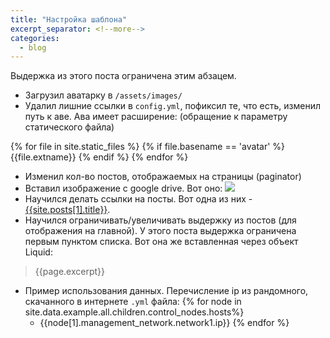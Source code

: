 ```yaml
---
title: "Настройка шаблона"
excerpt_separator: <!--more-->
categories:
  - blog
---
```


Выдержка из этого поста ограничена этим абзацем.
<!--more-->

* Загрузил аватарку в `/assets/images/`
* Удалил лишние ссылки в `config.yml`, пофиксил те, что есть, изменил путь к аве. Ава имеет расширение:
(обращение к параметру статического файла)

{% for file in site.static_files %}
 {% if file.basename == 'avatar' %}
        {{file.extname}}
 {% endif %}
{% endfor %}

* Изменил кол-во постов, отображаемых на страницы (paginator)
* Вставил изображение с google drive. Вот оно:
![](https://drive.google.com/uc?export=view&id=1_IHE7IEcpVHvpbMfFto0TGd3_5WkTcDx)
* Научился делать ссылки на посты. Вот одна из них - [{{site.posts[1].title}}]({{site.posts[1].url}}).
* Научился ограничивать/увеличивать выдержку из постов (для отображения на главной). У этого поста выдержка ограничена первым пунктом списка. Вот она же вставленная через объект Liquid: 
> {{page.excerpt}}
* Пример использования данных. Перечисление ip из рандомного, скачанного в интернете `.yml` файла:
    {% for node in site.data.example.all.children.control_nodes.hosts%}  
    * {{node[1].management_network.network1.ip}}
    {% endfor %}
